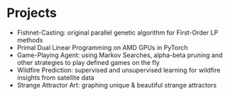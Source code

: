 # Projects

- Fishnet-Casting: original parallel genetic algorithm for First-Order LP methods
- Primal Dual Linear Programming on AMD GPUs in PyTorch
- Game-Playing Agent: using Markov Searches, alpha-beta pruning and other strategies to play defined games on the fly
- Wildfire Prediction: supervised and unsupervised learning for wildfire insights from satellite data
- Strange Attractor Art: graphing unique & beautiful strange attractors

